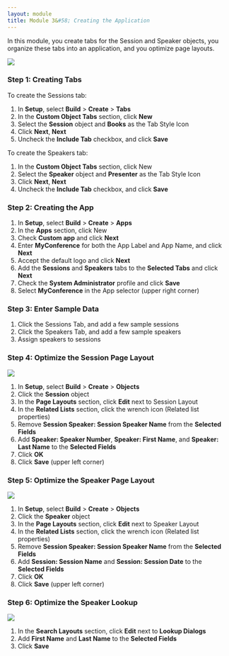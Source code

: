 ```yaml
---
layout: module
title: Module 3&#58; Creating the Application
---
```

In this module, you create tabs for the Session and Speaker objects, you organize these tabs into an application, and you optimize page layouts.

![](https://github.com/ccoenraets/salesforce-developer-workshop/raw/master/images/app.jpg)

### Step 1: Creating Tabs

To create the Sessions tab:

1. In **Setup**, select **Build** > **Create** > **Tabs**
1. In the **Custom Object Tabs** section, click **New**
1. Select the **Session** object and **Books** as the Tab Style Icon
1. Click **Next**, **Next**
1. Uncheck the **Include Tab** checkbox, and click **Save**

To create the Speakers tab:

1. In the **Custom Object Tabs** section, click New
1. Select the **Speaker** object and **Presenter** as the Tab Style Icon
1. Click **Next**, **Next**
1. Uncheck the **Include Tab** checkbox, and click **Save**

### Step 2: Creating the App

1. In **Setup**, select **Build** > **Create** > **Apps**
1. In the **Apps** section, click New
1. Check **Custom app** and click **Next**
1. Enter **MyConference** for both the App Label and App Name, and click **Next**
1. Accept the default logo and click **Next**
1. Add the **Sessions** and **Speakers** tabs to the **Selected Tabs** and click **Next**
1. Check the **System Administrator** profile and click **Save**
1. Select **MyConference** in the App selector (upper right corner)

### Step 3: Enter Sample Data

1. Click the Sessions Tab, and add a few sample sessions
1. Click the Speakers Tab, and add a few sample speakers
1. Assign speakers to sessions

### Step 4: Optimize the Session Page Layout

![](https://github.com/ccoenraets/salesforce-developer-workshop/raw/master/images/session-layout.jpg)

1. In **Setup**, select **Build** > **Create** > **Objects**
1. Click the **Session** object
1. In the **Page Layouts** section, click **Edit** next to Session Layout
1. In the **Related Lists** section, click the wrench icon (Related list properties)
1. Remove **Session Speaker: Session Speaker Name** from the **Selected Fields**
1. Add **Speaker: Speaker Number**, **Speaker: First Name**, and **Speaker: Last Name** to the **Selected Fields**
1. Click **OK**
1. Click **Save** (upper left corner)

### Step 5: Optimize the Speaker Page Layout

![](https://github.com/ccoenraets/salesforce-developer-workshop/raw/master/images/speaker-layout.jpg)

1. In **Setup**, select **Build** > **Create** > **Objects**
1. Click the **Speaker** object
1. In the **Page Layouts** section, click **Edit** next to Speaker Layout
1. In the **Related Lists** section, click the wrench icon (Related list properties)
1. Remove **Session Speaker: Session Speaker Name** from the **Selected Fields**
1. Add **Session: Session Name** and **Session: Session Date** to the **Selected Fields**
1. Click **OK**
1. Click **Save** (upper left corner)

### Step 6: Optimize the Speaker Lookup

![](https://github.com/ccoenraets/salesforce-developer-workshop/raw/master/images/lookup.jpg)

1. In the **Search Layouts** section, click **Edit** next to **Lookup Dialogs**
1. Add **First Name** and **Last Name** to the **Selected Fields**
1. Click **Save**
